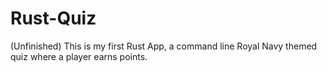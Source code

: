 # Rust-Quiz
(Unfinished) This is my first Rust App, a command line Royal Navy themed quiz where a player earns points.

